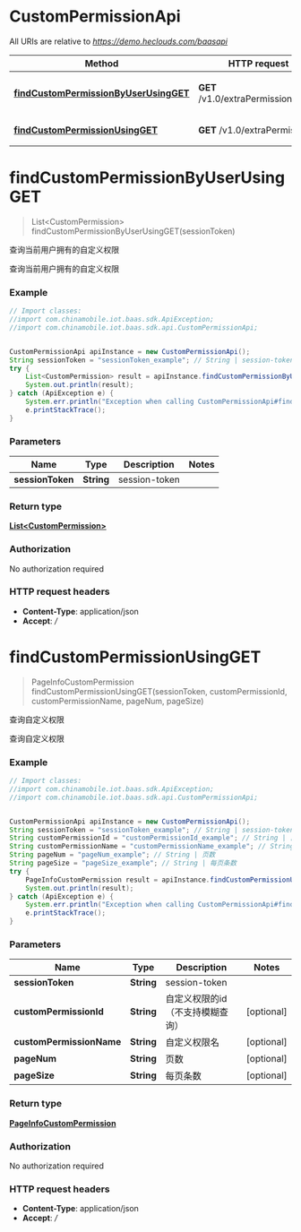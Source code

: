 # CustomPermissionApi

All URIs are relative to *https://demo.heclouds.com/baasapi*

Method | HTTP request | Description
------------- | ------------- | -------------
[**findCustomPermissionByUserUsingGET**](CustomPermissionApi.md#findCustomPermissionByUserUsingGET) | **GET** /v1.0/extraPermissions/user | 查询当前用户拥有的自定义权限
[**findCustomPermissionUsingGET**](CustomPermissionApi.md#findCustomPermissionUsingGET) | **GET** /v1.0/extraPermissions | 查询自定义权限


<a name="findCustomPermissionByUserUsingGET"></a>
# **findCustomPermissionByUserUsingGET**
> List&lt;CustomPermission&gt; findCustomPermissionByUserUsingGET(sessionToken)

查询当前用户拥有的自定义权限

查询当前用户拥有的自定义权限

### Example
```java
// Import classes:
//import com.chinamobile.iot.baas.sdk.ApiException;
//import com.chinamobile.iot.baas.sdk.api.CustomPermissionApi;


CustomPermissionApi apiInstance = new CustomPermissionApi();
String sessionToken = "sessionToken_example"; // String | session-token
try {
    List<CustomPermission> result = apiInstance.findCustomPermissionByUserUsingGET(sessionToken);
    System.out.println(result);
} catch (ApiException e) {
    System.err.println("Exception when calling CustomPermissionApi#findCustomPermissionByUserUsingGET");
    e.printStackTrace();
}
```

### Parameters

Name | Type | Description  | Notes
------------- | ------------- | ------------- | -------------
 **sessionToken** | **String**| session-token |

### Return type

[**List&lt;CustomPermission&gt;**](CustomPermission.md)

### Authorization

No authorization required

### HTTP request headers

 - **Content-Type**: application/json
 - **Accept**: */*

<a name="findCustomPermissionUsingGET"></a>
# **findCustomPermissionUsingGET**
> PageInfoCustomPermission findCustomPermissionUsingGET(sessionToken, customPermissionId, customPermissionName, pageNum, pageSize)

查询自定义权限

查询自定义权限

### Example
```java
// Import classes:
//import com.chinamobile.iot.baas.sdk.ApiException;
//import com.chinamobile.iot.baas.sdk.api.CustomPermissionApi;


CustomPermissionApi apiInstance = new CustomPermissionApi();
String sessionToken = "sessionToken_example"; // String | session-token
String customPermissionId = "customPermissionId_example"; // String | 自定义权限的id（不支持模糊查询）
String customPermissionName = "customPermissionName_example"; // String | 自定义权限名
String pageNum = "pageNum_example"; // String | 页数
String pageSize = "pageSize_example"; // String | 每页条数
try {
    PageInfoCustomPermission result = apiInstance.findCustomPermissionUsingGET(sessionToken, customPermissionId, customPermissionName, pageNum, pageSize);
    System.out.println(result);
} catch (ApiException e) {
    System.err.println("Exception when calling CustomPermissionApi#findCustomPermissionUsingGET");
    e.printStackTrace();
}
```

### Parameters

Name | Type | Description  | Notes
------------- | ------------- | ------------- | -------------
 **sessionToken** | **String**| session-token |
 **customPermissionId** | **String**| 自定义权限的id（不支持模糊查询） | [optional]
 **customPermissionName** | **String**| 自定义权限名 | [optional]
 **pageNum** | **String**| 页数 | [optional]
 **pageSize** | **String**| 每页条数 | [optional]

### Return type

[**PageInfoCustomPermission**](PageInfoCustomPermission.md)

### Authorization

No authorization required

### HTTP request headers

 - **Content-Type**: application/json
 - **Accept**: */*

